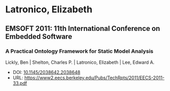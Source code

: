 # Latronico, Elizabeth

## EMSOFT 2011: 11th International Conference on Embedded Software

### A Practical Ontology Framework for Static Model Analysis
Lickly, Ben | Shelton, Charles P. | Latronico, Elizabeth | Lee, Edward A.
* DOI: [10.1145/2038642.2038648](https://doi.org/10.1145/2038642.2038648)
* URL: <https://www2.eecs.berkeley.edu/Pubs/TechRpts/2011/EECS-2011-33.pdf>

